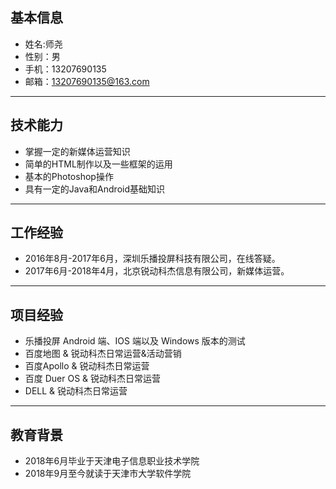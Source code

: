 ## 基本信息

- 姓名:师尧
- 性别：男
- 手机：13207690135
- 邮箱：13207690135@163.com

------

## 技术能力

- 掌握一定的新媒体运营知识
- 简单的HTML制作以及一些框架的运用
- 基本的Photoshop操作
- 具有一定的Java和Android基础知识

------

## 工作经验

- 2016年8月-2017年6月，深圳乐播投屏科技有限公司，在线答疑。
- 2017年6月-2018年4月，北京锐动科杰信息有限公司，新媒体运营。

------

## 项目经验

- 乐播投屏 Android 端、IOS 端以及 Windows 版本的测试
- 百度地图 & 锐动科杰日常运营&活动营销
- 百度Apollo & 锐动科杰日常运营
- 百度 Duer OS & 锐动科杰日常运营
- DELL & 锐动科杰日常运营

------

## 教育背景

- 2018年6月毕业于天津电子信息职业技术学院
- 2018年9月至今就读于天津市大学软件学院
